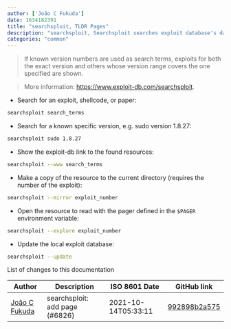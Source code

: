 ```yaml
---
author: ['João C Fukuda']
date: 1634182391
title: "searchsploit, TLDR Pages"
description: "searchsploit, Searchsploit searches exploit database's database for exploits, shellcodes and/or papers."
categories: "common"
---
```

> If known version numbers are used as search terms, exploits for both the exact version and others whose version range covers the one specified are shown.

> More information: <https://www.exploit-db.com/searchsploit>.

- Search for an exploit, shellcode, or paper:

```bash
searchsploit search_terms
```

- Search for a known specific version, e.g. sudo version 1.8.27:

```bash
searchsploit sudo 1.8.27
```

- Show the exploit-db link to the found resources:

```bash
searchsploit --www search_terms
```

- Make a copy of the resource to the current directory (requires the number of the exploit):

```bash
searchsploit --mirror exploit_number
```

- Open the resource to read with the pager defined in the `$PAGER` environment variable:

```bash
searchsploit --explore exploit_number
```

- Update the local exploit database:

```bash
searchsploit --update
```
List of changes to this documentation


Author | Description | ISO 8601 Date | GitHub link
------|-----|-----|-----
[João C Fukuda](mailto:37672942+JoaoFukuda@users.noreply.github.com) | searchsploit: add page (#6826) | 2021-10-14T05:33:11 | [992898b2a575](https://github.com/tldr-pages/tldr/commit/992898b2a5752270f010f3b7347491aec6e17dd1)

